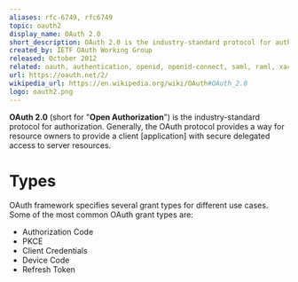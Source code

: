 ```yaml
---
aliases: rfc-6749, rfc6749
topic: oauth2
display_name: OAuth 2.0
short_description: OAuth 2.0 is the industry-standard protocol for authorization.
created_by: IETF OAuth Working Group
released: October 2012
related: oauth, authentication, openid, openid-connect, saml, raml, xacml, indieauth, access-token, refresh-token
url: https://oauth.net/2/
wikipedia_url: https://en.wikipedia.org/wiki/OAuth#OAuth_2.0
logo: oauth2.png
---
```

**OAuth 2.0** (short for "**Open Authorization**") is the industry-standard protocol for authorization. Generally, the OAuth protocol provides a way for resource owners to provide a client [application] with secure delegated access to server resources.

# Types
OAuth framework specifies several grant types for different use cases. Some of the most common OAuth grant types are:
* Authorization Code
* PKCE
* Client Credentials
* Device Code
* Refresh Token
